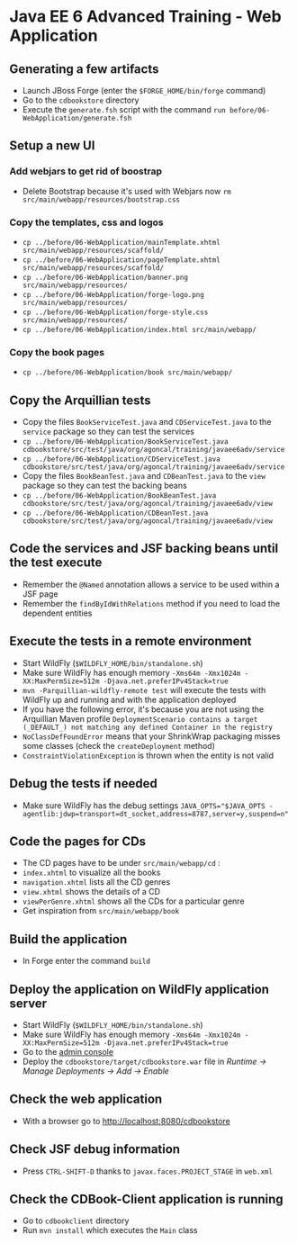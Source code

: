 # Java EE 6 Advanced Training - Web Application

## Generating a few artifacts

* Launch JBoss Forge (enter the `$FORGE_HOME/bin/forge` command)
* Go to the `cdbookstore` directory
* Execute the `generate.fsh` script with the command `run before/06-WebApplication/generate.fsh` 

## Setup a new UI

### Add webjars to get rid of boostrap

* Delete Bootstrap because it's used with Webjars now `rm src/main/webapp/resources/bootstrap.css`

###  Copy the templates, css and logos
 
* `cp ../before/06-WebApplication/mainTemplate.xhtml src/main/webapp/resources/scaffold/`
* `cp ../before/06-WebApplication/pageTemplate.xhtml src/main/webapp/resources/scaffold/`
* `cp ../before/06-WebApplication/banner.png src/main/webapp/resources/`
* `cp ../before/06-WebApplication/forge-logo.png src/main/webapp/resources/`
* `cp ../before/06-WebApplication/forge-style.css src/main/webapp/resources/`
* `cp ../before/06-WebApplication/index.html src/main/webapp/`

###  Copy the book pages

* `cp ../before/06-WebApplication/book src/main/webapp/`

## Copy the Arquillian tests

* Copy the files `BookServiceTest.java` and `CDServiceTest.java` to the `service` package so they can test the services
* `cp ../before/06-WebApplication/BookServiceTest.java cdbookstore/src/test/java/org/agoncal/training/javaee6adv/service`
* `cp ../before/06-WebApplication/CDServiceTest.java cdbookstore/src/test/java/org/agoncal/training/javaee6adv/service`
* Copy the files `BookBeanTest.java` and `CDBeanTest.java` to the `view` package so they can test the backing beans
* `cp ../before/06-WebApplication/BookBeanTest.java cdbookstore/src/test/java/org/agoncal/training/javaee6adv/view`
* `cp ../before/06-WebApplication/CDBeanTest.java cdbookstore/src/test/java/org/agoncal/training/javaee6adv/view`

## Code the services and JSF backing beans until the test execute

* Remember the `@Named` annotation allows a service to be used within a JSF page
* Remember the `findByIdWithRelations` method if you need to load the dependent entities

## Execute the tests in a remote environment

* Start WildFly (`$WILDFLY_HOME/bin/standalone.sh`)
* Make sure WildFly has enough memory `-Xms64m -Xmx1024m -XX:MaxPermSize=512m -Djava.net.preferIPv4Stack=true`
* `mvn -Parquillian-wildfly-remote test` will execute the tests with WildFly up and running and with the application deployed
* If you have the following error, it's because you are not using the Arquillian Maven profile `DeploymentScenario contains a target (_DEFAULT_) not matching any defined Container in the registry`
* `NoClassDefFoundError` means that your ShrinkWrap packaging misses some classes (check the `createDeployment` method) 
* `ConstraintViolationException` is thrown when the entity is not valid

## Debug the tests if needed

* Make sure WildFly has the debug settings `JAVA_OPTS="$JAVA_OPTS -agentlib:jdwp=transport=dt_socket,address=8787,server=y,suspend=n"`

## Code the pages for CDs

* The CD pages have to be under `src/main/webapp/cd` :
* `index.xhtml` to visualize all the books
* `navigation.xhtml` lists all the CD genres
* `view.xhtml` shows the details of a CD
* `viewPerGenre.xhtml` shows all the CDs for a particular genre
* Get inspiration from `src/main/webapp/book`

## Build the application

* In Forge enter the command `build` 

## Deploy the application on WildFly application server

* Start WildFly (`$WILDFLY_HOME/bin/standalone.sh`)
* Make sure WildFly has enough memory `-Xms64m -Xmx1024m -XX:MaxPermSize=512m -Djava.net.preferIPv4Stack=true`
* Go to the [admin console](http://localhost:9990/)
* Deploy the `cdbookstore/target/cdbookstore.war` file in _Runtime -> Manage Deployments -> Add -> Enable_

## Check the web application

* With a browser go to [http://localhost:8080/cdbookstore]()

## Check JSF debug information

* Press `CTRL-SHIFT-D` thanks to `javax.faces.PROJECT_STAGE` in `web.xml`

## Check the CDBook-Client application is running

* Go to `cdbookclient` directory
* Run `mvn install` which executes the `Main` class
